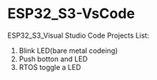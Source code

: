# ESP32_S3-VsCode
ESP32_S3_Visual Studio Code
Projects List:
1. Blink LED(bare metal codeing)
2. Push botton and LED
3. RTOS toggle a LED


